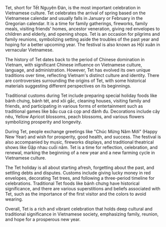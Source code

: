 Tet, short for Tết Nguyên Đán, is the most important celebration in Vietnamese culture. Tet celebrates the arrival of spring based on the Vietnamese calendar and usually falls in January or February in the Gregorian calendar. It is a time for family gatherings, fireworks, family meals, visiting friends' homes, ancestor veneration, giving red envelopes to children and elderly, and opening shops. Tet is an occasion for pilgrims and family reunions, symbolizing setting aside the troubles of the past year and hoping for a better upcoming year. The festival is also known as Hội xuân in vernacular Vietnamese.

The history of Tet dates back to the period of Chinese domination in Vietnam, with significant Chinese influence on Vietnamese culture, language, and administration. However, Tet has evolved its own unique traditions over time, reflecting Vietnam's distinct culture and identity. There are controversies surrounding the origins of Tet, with some historical materials suggesting different perspectives on its beginnings.

Traditional customs during Tet include preparing special holiday foods like bánh chưng, bánh tét, and xôi gấc, cleaning houses, visiting family and friends, and participating in various forms of entertainment such as traditional games like bầu cua cá cọp and đánh đu. Decorations include cây nêu, Yellow Apricot blossoms, peach blossoms, and various flowers symbolizing prosperity and longevity.

During Tet, people exchange greetings like "Chúc Mừng Năm Mới" (Happy New Year) and wish for prosperity, good health, and success. The festival is also accompanied by music, fireworks displays, and traditional theatrical shows like Gặp nhau cuối năm. Tet is a time for reflection, celebration, and renewal, marking the beginning of a new year and a new farming cycle in Vietnamese culture.

The Tet holiday is all about starting afresh, forgetting about the past, and settling debts and disputes. Customs include giving lucky money in red envelopes, decorating Tet trees, and following a three-period timeline for celebrations. Traditional Tet foods like bánh chưng have historical significance, and there are various superstitions and beliefs associated with Tet, such as the importance of the first visitor and the colors to avoid wearing.

Overall, Tet is a rich and vibrant celebration that holds deep cultural and traditional significance in Vietnamese society, emphasizing family, reunion, and hope for a prosperous new year.